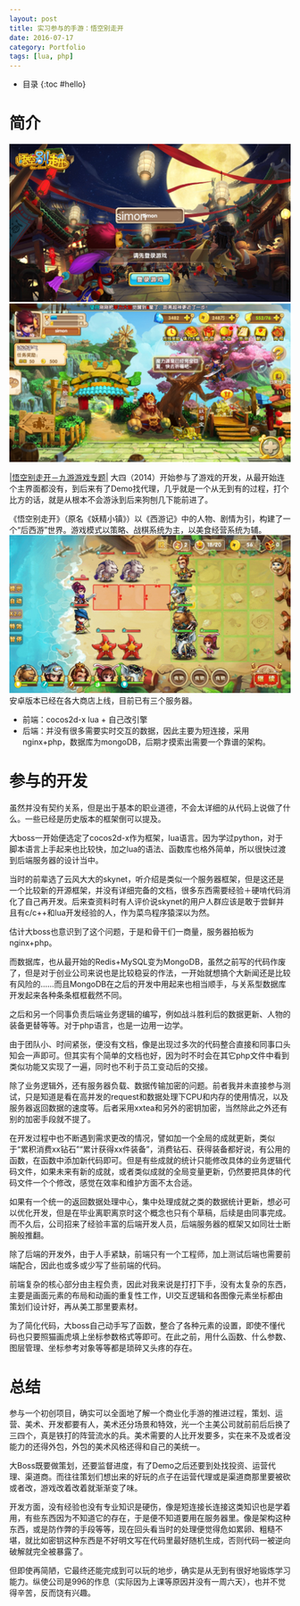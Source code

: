 ```yaml
---
layout: post
title: 实习参与的手游：悟空别走开
date: 2016-07-17
category: Portfolio
tags: [lua, php]
---
```


* 目录
{:toc #hello}

# 简介
![pic1]
![pic2]

[|悟空别走开－九游游戏专题|][wkbzk]
大四（2014）开始参与了游戏的开发，从最开始连个主界面都没有，到后来有了Demo找代理，几乎就是一个从无到有的过程，打个比方的话，就是从根本不会游泳到后来狗刨几下能前进了。

《悟空别走开》（原名《妖精小镇》）以《西游记》中的人物、剧情为引，构建了一个“后西游”世界。游戏模式以策略、战棋系统为主，以美食经营系统为辅。
![pic3]
安卓版本已经在各大商店上线，目前已有三个服务器。

- 前端：cocos2d-x lua + 自己改引擎
- 后端：并没有很多需要实时交互的数据，因此主要为短连接，采用nginx+php，数据库为mongoDB，后期才摸索出需要一个靠谱的架构。

# 参与的开发

虽然并没有契约关系，但是出于基本的职业道德，不会太详细的从代码上说做了什么。一些已经是历史版本的框架倒可以提及。

大boss一开始便选定了cocos2d-x作为框架，lua语言。因为学过python，对于脚本语言上手起来也比较快，加之lua的语法、函数库也格外简单，所以很快过渡到后端服务器的设计当中。

当时的前辈选了云风大大的skynet，听介绍是类似一个服务器框架，但是这还是一个比较新的开源框架，并没有详细完备的文档，很多东西需要经验＋硬啃代码消化了自己再开发。后来查资料时有人评价说skynet的用户人群应该是敢于尝鲜并且有c/c++和lua开发经验的人，作为菜鸟程序猿深以为然。

估计大boss也意识到了这个问题，于是和骨干们一商量，服务器拍板为nginx+php。

而数据库，也从最开始的Redis+MySQL变为MongoDB，虽然之前写的代码作废了，但是对于创业公司来说也是比较稳妥的作法，一开始就想搞个大新闻还是比较有风险的……而且MongoDB在之后的开发中用起来也相当顺手，与关系型数据库开发起来各种条条框框截然不同。

之后和另一个同事负责后端业务逻辑的编写，例如战斗胜利后的数据更新、人物的装备更替等等。对于php语言，也是一边用一边学。

由于团队小、时间紧张，便没有文档，像是出现过多次的代码整合直接和同事口头知会一声即可。但其实有个简单的文档也好，因为时不时会在其它php文件中看到类似功能又实现了一遍，同时也不利于员工变动后的交接。

除了业务逻辑外，还有服务器负载、数据传输加密的问题。前者我并未直接参与测试，只是知道是看在高并发的request和数据处理下CPU和内存的使用情况，以及服务器返回数据的速度等。后者采用xxtea和另外的密钥加密，当然除此之外还有别的加密手段就不提了。

在开发过程中也不断遇到需求更改的情况，譬如加一个全局的成就更新，类似于“累积消费xx钻石”“累计获得xx件装备”，消费钻石、获得装备都好说，有公用的函数，在函数中添加新代码即可。但是有些成就的统计只能修改具体的业务逻辑代码文件，如果未来有新的成就，或者类似成就的全局变量更新，仍然要把具体的代码文件一个个修改，感觉在效率和维护方面不太合适。

如果有一个统一的返回数据处理中心，集中处理成就之类的数据统计更新，想必可以优化开发，但是在毕业离职离京时这个概念也只有个草稿，后续是由同事完成。而不久后，公司招来了经验丰富的后端开发人员，后端服务器的框架又如同壮士断腕般推翻。

除了后端的开发外，由于人手紧缺，前端只有一个工程师，加上测试后端也需要前端配合，因此也或多或少写了些前端的代码。

前端复杂的核心部分由主程负责，因此对我来说是打打下手，没有太复杂的东西，主要是画面元素的布局和动画的重复性工作，UI交互逻辑和各图像元素坐标都由策划们设计好，再从美工那里要素材。

为了简化代码，大boss自己动手写了函数，整合了各种元素的设置，即使不懂代码也只要照猫画虎填上坐标参数格式等即可。在此之前，用什么函数、什么参数、图层管理、坐标参考对象等等都是琐碎又头疼的存在。

# 总结

参与一个初创项目，确实可以全面地了解一个商业化手游的推进过程，策划、运营、美术、开发都要有人，美术还分场景和特效，光一个主美公司就前前后后换了三四个，真是铁打的阵营流水的兵。美术需要的人比开发要多，实在来不及或者没能力的还得外包，外包的美术风格还得和自己的美统一。

大Boss既要做策划，还要监督进度，有了Demo之后还要到处找投资、运营代理、渠道商。而往往策划们想出来的好玩的点子在运营代理或是渠道商那里要被砍或者改，游戏改着改着就渐渐变了味。

开发方面，没有经验也没有专业知识是硬伤，像是短连接长连接这类知识也是学着用，有些东西因为不知道它的存在，于是便不知道要用在服务器里。像是架构这种东西，或是防作弊的手段等等，现在回头看当时的处理便觉得危如累卵、粗糙不堪，就比如密钥这种东西是不好明文写在代码里最好随机生成，否则代码一被逆向破解就完全被暴露了。

但即使再简陋，它最终还能完成到可以玩的地步，确实是从无到有很好地锻炼学习能力。纵使公司是996的作息（实际因为上课等原因并没有一周六天），也并不觉得辛苦，反而饶有兴趣。


[wkbzk]: http://www.9game.cn/yjxz/
[pic1]: /img/in-post/portfolio/wkbzk/login.jpg
[pic2]: /img/in-post/portfolio/wkbzk/main.jpg
[pic3]: /img/in-post/portfolio/wkbzk/fight.jpg
[pic4]: /img/in-post/portfolio/wkbzk/restaurant.jpg
